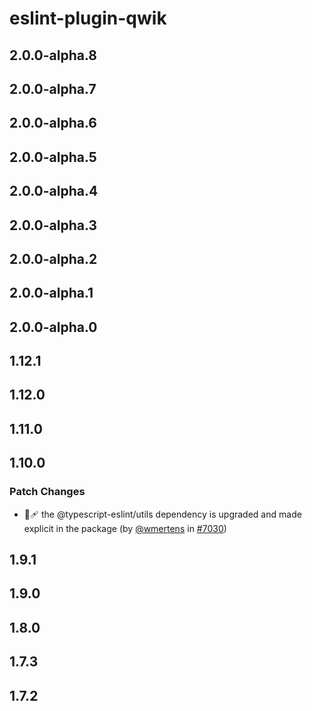 # eslint-plugin-qwik

## 2.0.0-alpha.8

## 2.0.0-alpha.7

## 2.0.0-alpha.6

## 2.0.0-alpha.5

## 2.0.0-alpha.4

## 2.0.0-alpha.3

## 2.0.0-alpha.2

## 2.0.0-alpha.1

## 2.0.0-alpha.0

## 1.12.1

## 1.12.0

## 1.11.0

## 1.10.0

### Patch Changes

- 🐞🩹 the @typescript-eslint/utils dependency is upgraded and made explicit in the package (by [@wmertens](https://github.com/wmertens) in [#7030](https://github.com/QwikDev/qwik/pull/7030))

## 1.9.1

## 1.9.0

## 1.8.0

## 1.7.3

## 1.7.2
